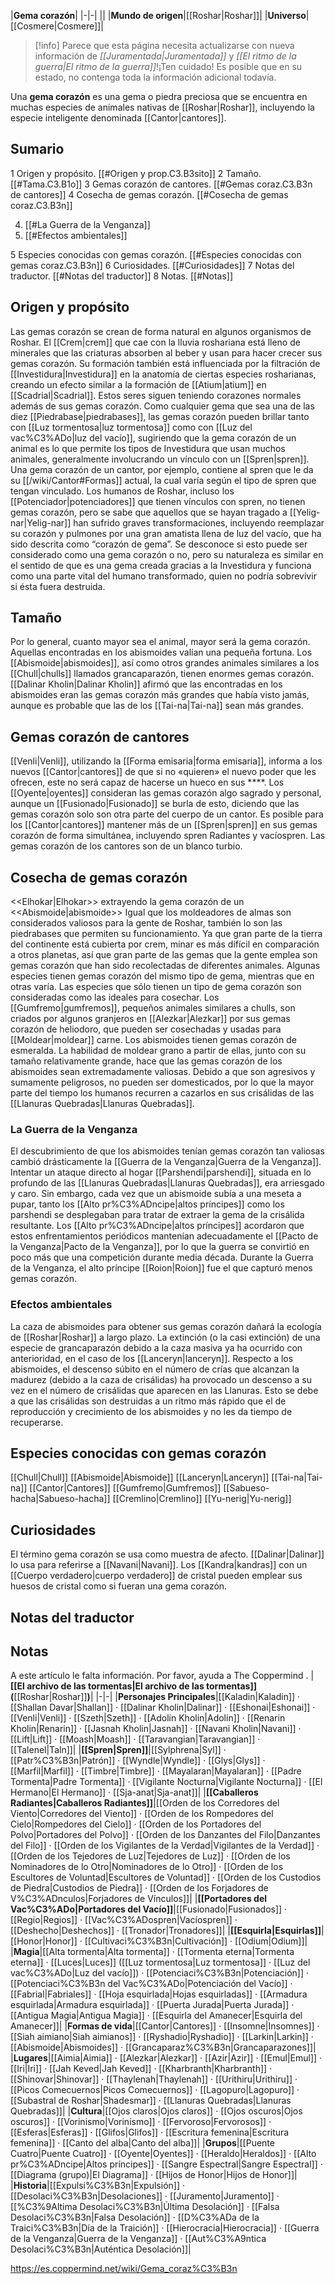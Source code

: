 

|**Gema corazón**|
|-|-|
||
|**Mundo de origen**|[[Roshar\|Roshar]]|
|**Universo**|[[Cosmere\|Cosmere]]|

> [!info] Parece que esta página necesita actualizarse con nueva información de *[[Juramentada\|Juramentada]]* y *[[El ritmo de la guerra\|El ritmo de la guerra]]*!¡Ten cuidado! Es posible que en su estado, no contenga toda la información adicional todavía.

Una **gema corazón** es una gema o piedra preciosa que se encuentra en muchas especies de animales nativas de [[Roshar\|Roshar]], incluyendo la especie inteligente denominada [[Cantor\|cantores]].

## Sumario

1 Origen y propósito. [[#Origen y prop.C3.B3sito]] 
2 Tamaño. [[#Tama.C3.B1o]] 
3 Gemas corazón de cantores. [[#Gemas coraz.C3.B3n de cantores]] 
4 Cosecha de gemas corazón. [[#Cosecha de gemas coraz.C3.B3n]] 

4. [[#La Guerra de la Venganza]] 
4. [[#Efectos ambientales]] 


5 Especies conocidas con gemas corazón. [[#Especies conocidas con gemas coraz.C3.B3n]] 
6 Curiosidades. [[#Curiosidades]] 
7 Notas del traductor. [[#Notas del traductor]] 
8 Notas. [[#Notas]] 


## Origen y propósito
Las gemas corazón se crean de forma natural en algunos organismos de Roshar. El [[Crem\|crem]] que cae con la lluvia roshariana está lleno de minerales que las criaturas absorben al beber y usan para hacer crecer sus gemas corazón. Su formación también está influenciada por la filtración de [[Investidura\|Investidura]] en la anatomía de ciertas especies rosharianas, creando un efecto similar a la formación de [[Atium\|atium]] en [[Scadrial\|Scadrial]]. Estos seres siguen teniendo corazones normales además de sus gemas corazón.
Como cualquier gema que sea una de las diez [[Piedrabase\|piedrabases]], las gemas corazón pueden brillar tanto con [[Luz tormentosa\|luz tormentosa]] como con [[Luz del vac%C3%ADo\|luz del vacío]], sugiriendo que la gema corazón de un animal es lo que permite los tipos de Investidura que usan muchos animales, generalmente involucrando un vínculo con un [[Spren\|spren]]. Una gema corazón de un cantor, por ejemplo, contiene al spren que le da su [[/wiki/Cantor#Formas]] actual, la cual varía según el tipo de spren que tengan vinculado.
Los humanos de Roshar, incluso los [[Potenciador\|potenciadores]] que tienen vínculos con spren, no tienen gemas corazón, pero se sabe que aquellos que se hayan tragado a [[Yelig-nar\|Yelig-nar]] han sufrido graves transformaciones, incluyendo reemplazar su corazón y pulmones por una gran amatista llena de luz del vacío, que ha sido descrita como “corazón de gema”. Se desconoce si esto puede ser considerado como una gema corazón o no, pero su naturaleza es similar en el sentido de que es una gema creada gracias a la Investidura y funciona como una parte vital del humano transformado, quien no podría sobrevivir si ésta fuera destruida.

## Tamaño
Por lo general, cuanto mayor sea el animal, mayor será la gema corazón. Aquellas encontradas en los abismoides valían una pequeña fortuna. Los [[Abismoide\|abismoides]], así como otros grandes animales similares a los [[Chull\|chulls]] llamados grancaparazón, tienen enormes gemas corazón. [[Dalinar Kholin\|Dalinar Kholin]] afirmó que las encontradas en los abismoides eran las gemas corazón más grandes que había visto jamás, aunque es probable que las de los [[Tai-na\|Tai-na]] sean más grandes.

## Gemas corazón de cantores
[[Venli\|Venli]], utilizando la [[Forma emisaria\|forma emisaria]], informa a los nuevos [[Cantor\|cantores]] de que si no «quieren» el nuevo poder que les ofrecen, este no será capaz de hacerse un hueco en sus ****.
Los [[Oyente\|oyentes]] consideran las gemas corazón algo sagrado y personal, aunque un [[Fusionado\|Fusionado]] se burla de esto, diciendo que las gemas corazón solo son otra parte del cuerpo de un cantor.
Es posible para los [[Cantor\|cantores]] mantener más de un [[Spren\|spren]] en sus gemas corazón de forma simultánea, incluyendo spren Radiantes y vacíospren.
Las gemas corazón de los cantores son de un blanco turbio.

## Cosecha de gemas corazón
  <<Elhokar\|Elhokar>> extrayendo la gema corazón de un <<Abismoide\|abismoide>>
Igual que los moldeadores de almas son considerados valiosos para la gente de Roshar, también lo son las piedrabases que permiten su funcionamiento. Ya que gran parte de la tierra del continente está cubierta por crem, minar es más difícil en comparación a otros planetas, así que gran parte de las gemas que la gente emplea son gemas corazón que han sido recolectadas de diferentes animales.
Algunas especies tienen gemas corazón del mismo tipo de gema, mientras que en otras varía. Las especies que sólo tienen un tipo de gema corazón son consideradas como las ideales para cosechar.
Los [[Gumfremo\|gumfremos]], pequeños animales similares a chulls, son criados por algunos granjeros en [[Alezkar\|Alezkar]] por sus gemas corazón de heliodoro, que pueden ser cosechadas y usadas para [[Moldear\|moldear]] carne.
Los abismoides tienen gemas corazón de esmeralda. La habilidad de moldear grano a partir de ellas, junto con su tamaño relativamente grande, hace que las gemas corazón de los abismoides sean extremadamente valiosas. Debido a que son agresivos y sumamente peligrosos, no pueden ser domesticados, por lo que la mayor parte del tiempo los humanos recurren a cazarlos en sus crisálidas de las [[Llanuras Quebradas\|Llanuras Quebradas]].

### La Guerra de la Venganza
El descubrimiento de que los abismoides tenían gemas corazón tan valiosas cambió drásticamente la [[Guerra de la Venganza\|Guerra de la Venganza]]. Intentar un ataque directo al hogar [[Parshendi\|parshendi]], situada en lo profundo de las [[Llanuras Quebradas\|Llanuras Quebradas]], era arriesgado y caro. Sin embargo, cada vez que un abismoide subía a una meseta a pupar, tanto los [[Alto pr%C3%ADncipe\|altos príncipes]] como los parshendi se desplegaban para tratar de extraer la gema de la crisálida resultante. Los [[Alto pr%C3%ADncipe\|altos príncipes]] acordaron que estos enfrentamientos periódicos mantenían adecuadamente el [[Pacto de la Venganza\|Pacto de la Venganza]], por lo que la guerra se convirtió en poco más que una competición durante media década.
Durante la Guerra de la Venganza, el alto príncipe [[Roion\|Roion]] fue el que capturó menos gemas corazón.

### Efectos ambientales
La caza de abismoides para obtener sus gemas corazón dañará la ecología de [[Roshar\|Roshar]] a largo plazo. La extinción (o la casi extinción) de una especie de grancaparazón debido a la caza masiva ya ha ocurrido con anterioridad, en el caso de los [[Lanceryn\|lanceryn]]. Respecto a los abismoides, el descenso súbito en el número de crías que alcanzan la madurez (debido a la caza de crisálidas) ha provocado un descenso a su vez en el número de crisálidas que aparecen en las Llanuras. Esto se debe a que las crisálidas son destruidas a un ritmo más rápido que el de reproducción y crecimiento de los abismoides y no les da tiempo de recuperarse.

## Especies conocidas con gemas corazón

[[Chull\|Chull]]
[[Abismoide\|Abismoide]]
[[Lanceryn\|Lanceryn]]
[[Tai-na\|Tai-na]]
[[Cantor\|Cantores]]
[[Gumfremo\|Gumfremos]]
[[Sabueso-hacha\|Sabueso-hacha]]
[[Cremlino\|Cremlino]]
[[Yu-nerig\|Yu-nerig]]

## Curiosidades
El término gema corazón se usa como muestra de afecto. [[Dalinar\|Dalinar]] lo usa para referirse a [[Navani\|Navani]].
Los [[Kandra\|kandras]] con un [[Cuerpo verdadero\|cuerpo verdadero]] de cristal pueden emplear sus huesos de cristal como si fueran una gema corazón.
## Notas del traductor

## Notas

A este artículo le falta información. Por favor, ayuda a The Coppermind .
|**[[El archivo de las tormentas\|El archivo de las tormentas]] (**[[Roshar\|Roshar]]**)**|
|-|-|
|**Personajes Principales**|[[Kaladin\|Kaladin]] · [[Shallan Davar\|Shallan]] · [[Dalinar Kholin\|Dalinar]] · [[Eshonai\|Eshonai]] · [[Venli\|Venli]] · [[Szeth\|Szeth]] · [[Adolin Kholin\|Adolin]] · [[Renarin Kholin\|Renarin]] · [[Jasnah Kholin\|Jasnah]] · [[Navani Kholin\|Navani]] · [[Lift\|Lift]] · [[Moash\|Moash]] · [[Taravangian\|Taravangian]] · [[Talenel\|Taln]]|
|**[[Spren\|Spren]]**|[[Sylphrena\|Syl]] · [[Patr%C3%B3n\|Patrón]] · [[Wyndle\|Wyndle]] · [[Glys\|Glys]] · [[Marfil\|Marfil]] · [[Timbre\|Timbre]] · [[Mayalaran\|Mayalaran]] · [[Padre Tormenta\|Padre Tormenta]] · [[Vigilante Nocturna\|Vigilante Nocturna]] · [[El Hermano\|El Hermano]] · [[Sja-anat\|Sja-anat]]|
|**[[Caballeros Radiantes\|Caballeros Radiantes]]**|[[Orden de los Corredores del Viento\|Corredores del Viento]] · [[Orden de los Rompedores del Cielo\|Rompedores del Cielo]] · [[Orden de los Portadores del Polvo\|Portadores del Polvo]] · [[Orden de los Danzantes del Filo\|Danzantes del Filo]] · [[Orden de los Vigilantes de la Verdad\|Vigilantes de la Verdad]] · [[Orden de los Tejedores de Luz\|Tejedores de Luz]] · [[Orden de los Nominadores de lo Otro\|Nominadores de lo Otro]] · [[Orden de los Escultores de Voluntad\|Escultores de Voluntad]] · [[Orden de los Custodios de Piedra\|Custodios de Piedra]] · [[Orden de los Forjadores de V%C3%ADnculos\|Forjadores de Vínculos]]|
|**[[Portadores del Vac%C3%ADo\|Portadores del Vacío]]**|[[Fusionado\|Fusionados]] · [[Regio\|Regios]] · [[Vac%C3%ADospren\|Vacíospren]] · [[Deshecho\|Deshechos]] · [[Tronador\|Tronadores]]|
|**[[Esquirla\|Esquirlas]]**|[[Honor\|Honor]] · [[Cultivaci%C3%B3n\|Cultivación]] · [[Odium\|Odium]]|
|**Magia**|[[Alta tormenta\|Alta tormenta]] · [[Tormenta eterna\|Tormenta eterna]] · [[Luces\|Luces]] ([[Luz tormentosa\|Luz tormentosa]] · [[Luz del vac%C3%ADo\|Luz del vacío]]) · [[Potenciaci%C3%B3n\|Potenciación]] · [[Potenciaci%C3%B3n del Vac%C3%ADo\|Potenciación del Vacío]] · [[Fabrial\|Fabriales]] · [[Hoja esquirlada\|Hojas esquirladas]] · [[Armadura esquirlada\|Armadura esquirlada]] · [[Puerta Jurada\|Puerta Jurada]] · [[Antigua Magia\|Antigua Magia]] · [[Esquirla del Amanecer\|Esquirla del Amanecer]]|
|**Formas de vida**|[[Cantor\|Cantores]] · [[Insomne\|Insomnes]] · [[Siah aimiano\|Siah aimianos]] · [[Ryshadio\|Ryshadio]] · [[Larkin\|Larkin]] · [[Abismoide\|Abismoides]] · [[Grancaparaz%C3%B3n\|Grancaparazones]]|
|**Lugares**|[[Aimia\|Aimia]] · [[Alezkar\|Alezkar]] · [[Azir\|Azir]] · [[Emul\|Emul]] · [[Iri\|Iri]] · [[Jah Keved\|Jah Keved]] · [[Kharbranth\|Kharbranth]] · [[Shinovar\|Shinovar]] · [[Thaylenah\|Thaylenah]] · [[Urithiru\|Urithiru]] · [[Picos Comecuernos\|Picos Comecuernos]] · [[Lagopuro\|Lagopuro]] · [[Subastral de Roshar\|Shadesmar]] · [[Llanuras Quebradas\|Llanuras Quebradas]]|
|**Cultura**|[[Ojos claros\|Ojos claros]] · [[Ojos oscuros\|Ojos oscuros]] · [[Vorinismo\|Vorinismo]] · [[Fervoroso\|Fervorosos]] · [[Esferas\|Esferas]] · [[Glifos\|Glifos]] · [[Escritura femenina\|Escritura femenina]] · [[Canto del alba\|Canto del alba]]|
|**Grupos**|[[Puente Cuatro\|Puente Cuatro]] · [[Oyente\|Oyentes]] · [[Heraldo\|Heraldos]] · [[Alto pr%C3%ADncipe\|Altos príncipes]] · [[Sangre Espectral\|Sangre Espectral]] · [[Diagrama (grupo)\|El Diagrama]] · [[Hijos de Honor\|Hijos de Honor]]|
|**Historia**|[[Expulsi%C3%B3n\|Expulsión]] · [[Desolaci%C3%B3n\|Desolaciones]] · [[Juramento\|Juramento]] · [[%C3%9Altima Desolaci%C3%B3n\|Última Desolación]] · [[Falsa Desolaci%C3%B3n\|Falsa Desolación]] · [[D%C3%ADa de la Traici%C3%B3n\|Día de la Traición]] · [[Hierocracia\|Hierocracia]] · [[Guerra de la Venganza\|Guerra de la Venganza]] · [[Aut%C3%A9ntica Desolaci%C3%B3n\|Auténtica Desolación]]|



https://es.coppermind.net/wiki/Gema_coraz%C3%B3n